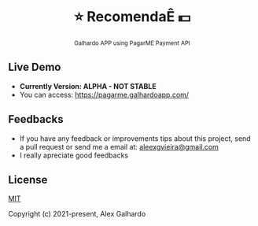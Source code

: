 <div align="center">
<h1 align="center">⭐ RecomendaÊ 💵</h1>
<small align="center">Galhardo APP using PagarME Payment API</small>
</div>

## Live Demo
- **Currently Version: ALPHA - NOT STABLE**
- You can access: https://pagarme.galhardoapp.com/

## Feedbacks
- If you have any feedback or improvements tips about this project, send a pull request or send me a email at: aleexgvieira@gmail.com
- I really apreciate good feedbacks

## License

[MIT](http://opensource.org/licenses/MIT)

Copyright (c) 2021-present, Alex Galhardo

